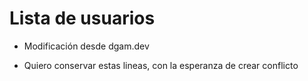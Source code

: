 # Lista de usuarios


* Modificación desde dgam.dev


* Quiero conservar estas lineas, con la esperanza de crear conflicto

